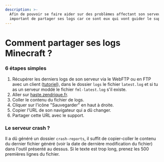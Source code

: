 ```yaml
---
description: >-
  Afin de pouvoir se faire aider sur des problèmes affectant son serveur, il est
  important de partager ses logs car ce sont eux qui vont guider le support.
---
```


# Comment partager ses logs Minecraft ?

### 6 étapes simples

1. Récupérer les derniers logs de son serveur via le WebFTP ou en FTP avec un client ([tutoriel](https://docs.idelya-network.fr/minecraft/acceder-au-ftp)), dans le dossier `logs` le fichier `latest.log` et si tu as un serveur moddé le fichier `fml-latest.log` s'il existe.
2. Aller sur [haste.zendrique.fr](https://haste.zendrique.fr/).
3. Coller le contenu du fichier de logs.
4. Cliquer sur l'icône "Sauvegarder" en haut à droite.
5. Copier l'URL de son navigateur qui a dû changer.
6. Partager cette URL avec le support.

### Le serveur crash ?

Il a dû généré un dossier `crash-reports`, il suffit de copier-coller le contenu du dernier fichier généré (voir la date de dernière modification du fichier) dans l'outil présenté au dessus. Si le texte est trop long, prenez les 500 premières lignes du fichier.
